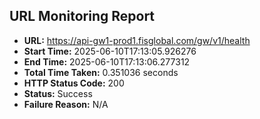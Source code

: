 ## URL Monitoring Report

- **URL:** https://api-gw1-prod1.fisglobal.com/gw/v1/health
- **Start Time:** 2025-06-10T17:13:05.926276
- **End Time:** 2025-06-10T17:13:06.277312
- **Total Time Taken:** 0.351036 seconds
- **HTTP Status Code:** 200
- **Status:** Success
- **Failure Reason:** N/A
